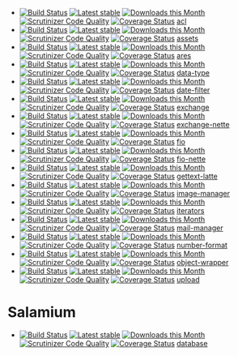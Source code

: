 - [![Build Status](https://travis-ci.org/h4kuna/acl.svg?branch=master)](https://travis-ci.org/h4kuna/acl)
[![Latest stable](https://img.shields.io/packagist/v/h4kuna/acl.svg)](https://packagist.org/packages/h4kuna/acl)
[![Downloads this Month](https://img.shields.io/packagist/dm/h4kuna/acl.svg)](https://packagist.org/packages/h4kuna/acl)
[![Scrutinizer Code Quality](https://scrutinizer-ci.com/g/h4kuna/acl/badges/quality-score.png?b=master)](https://scrutinizer-ci.com/g/h4kuna/acl/?branch=master)
[![Coverage Status](https://coveralls.io/repos/github/h4kuna/acl/badge.svg?branch=master)](https://coveralls.io/github/h4kuna/acl?branch=master)
[acl](https://github.com/h4kuna/acl)
- [![Build Status](https://travis-ci.org/h4kuna/assets.svg?branch=master)](https://travis-ci.org/h4kuna/assets)
  [![Latest stable](https://img.shields.io/packagist/v/h4kuna/assets.svg)](https://packagist.org/packages/h4kuna/assets)
  [![Downloads this Month](https://img.shields.io/packagist/dm/h4kuna/assets.svg)](https://packagist.org/packages/h4kuna/assets)
  [![Scrutinizer Code Quality](https://scrutinizer-ci.com/g/h4kuna/assets/badges/quality-score.png?b=master)](https://scrutinizer-ci.com/g/h4kuna/assets/?branch=master)
  [![Coverage Status](https://coveralls.io/repos/github/h4kuna/assets/badge.svg?branch=master)](https://coveralls.io/github/h4kuna/assets?branch=master) [assets](https://github.com/h4kuna/assets)
 - [![Build Status](https://travis-ci.org/h4kuna/ares.svg?branch=master)](https://travis-ci.org/h4kuna/ares)
    [![Latest stable](https://img.shields.io/packagist/v/h4kuna/ares.svg)](https://packagist.org/packages/h4kuna/ares)
    [![Downloads this Month](https://img.shields.io/packagist/dm/h4kuna/ares.svg)](https://packagist.org/packages/h4kuna/ares)
    [![Scrutinizer Code Quality](https://scrutinizer-ci.com/g/h4kuna/ares/badges/quality-score.png?b=master)](https://scrutinizer-ci.com/g/h4kuna/ares/?branch=master)
    [![Coverage Status](https://coveralls.io/repos/github/h4kuna/ares/badge.svg?branch=master)](https://coveralls.io/github/h4kuna/ares?branch=master) [ares](https://github.com/h4kuna/ares)
- [![Build Status](https://travis-ci.org/h4kuna/data-type.svg?branch=master)](https://travis-ci.org/h4kuna/data-type)
[![Latest stable](https://img.shields.io/packagist/v/h4kuna/data-type.svg)](https://packagist.org/packages/h4kuna/data-type)
[![Downloads this Month](https://img.shields.io/packagist/dm/h4kuna/data-type.svg)](https://packagist.org/packages/h4kuna/data-type)
[![Scrutinizer Code Quality](https://scrutinizer-ci.com/g/h4kuna/data-type/badges/quality-score.png?b=master)](https://scrutinizer-ci.com/g/h4kuna/data-type/?branch=master)
[![Coverage Status](https://coveralls.io/repos/github/h4kuna/data-type/badge.svg?branch=master)](https://coveralls.io/github/h4kuna/data-type?branch=master) [data-type](https://github.com/h4kuna/data-type)
- [![Build Status](https://travis-ci.org/h4kuna/date-filter.svg?branch=master)](https://travis-ci.org/h4kuna/date-filter)
[![Latest stable](https://img.shields.io/packagist/v/h4kuna/date-filter.svg)](https://packagist.org/packages/h4kuna/date-filter)
[![Downloads this Month](https://img.shields.io/packagist/dm/h4kuna/date-filter.svg)](https://packagist.org/packages/h4kuna/date-filter)
[![Scrutinizer Code Quality](https://scrutinizer-ci.com/g/h4kuna/date-filter/badges/quality-score.png?b=master)](https://scrutinizer-ci.com/g/h4kuna/date-filter/?branch=master)
[![Coverage Status](https://coveralls.io/repos/github/h4kuna/date-filter/badge.svg?branch=master)](https://coveralls.io/github/h4kuna/date-filter?branch=master) [date-filter](https://github.com/h4kuna/date-filter)
- [![Build Status](https://travis-ci.org/h4kuna/exchange.svg?branch=master)](https://travis-ci.org/h4kuna/exchange)
[![Latest stable](https://img.shields.io/packagist/v/h4kuna/exchange.svg)](https://packagist.org/packages/h4kuna/exchange)
[![Downloads this Month](https://img.shields.io/packagist/dm/h4kuna/exchange.svg)](https://packagist.org/packages/h4kuna/exchange)
[![Scrutinizer Code Quality](https://scrutinizer-ci.com/g/h4kuna/exchange/badges/quality-score.png?b=master)](https://scrutinizer-ci.com/g/h4kuna/exchange/?branch=master)
[![Coverage Status](https://coveralls.io/repos/github/h4kuna/exchange/badge.svg?branch=master)](https://coveralls.io/github/h4kuna/exchange?branch=master) [exchange](https://github.com/h4kuna/exchange)
- [![Build Status](https://travis-ci.org/h4kuna/exchange-nette.svg?branch=master)](https://travis-ci.org/h4kuna/exchange-nette)
[![Latest stable](https://img.shields.io/packagist/v/h4kuna/exchange-nette.svg)](https://packagist.org/packages/h4kuna/exchange-nette)
[![Downloads this Month](https://img.shields.io/packagist/dm/h4kuna/exchange-nette.svg)](https://packagist.org/packages/h4kuna/exchange-nette)
[![Scrutinizer Code Quality](https://scrutinizer-ci.com/g/h4kuna/exchange-nette/badges/quality-score.png?b=master)](https://scrutinizer-ci.com/g/h4kuna/exchange-nette/?branch=master)
[![Coverage Status](https://coveralls.io/repos/github/h4kuna/exchange-nette/badge.svg?branch=master)](https://coveralls.io/github/h4kuna/exchange-nette?branch=master) [exchange-nette](https://github.com/h4kuna/exchange-nette)
- [![Build Status](https://travis-ci.org/h4kuna/fio.svg?branch=master)](https://travis-ci.org/h4kuna/fio)
[![Latest stable](https://img.shields.io/packagist/v/h4kuna/fio.svg)](https://packagist.org/packages/h4kuna/fio)
[![Downloads this Month](https://img.shields.io/packagist/dm/h4kuna/fio.svg)](https://packagist.org/packages/h4kuna/fio)
[![Scrutinizer Code Quality](https://scrutinizer-ci.com/g/h4kuna/fio/badges/quality-score.png?b=master)](https://scrutinizer-ci.com/g/h4kuna/fio/?branch=master)
[![Coverage Status](https://coveralls.io/repos/github/h4kuna/fio/badge.svg?branch=master)](https://coveralls.io/github/h4kuna/fio?branch=master) [fio](https://github.com/h4kuna/fio)
- [![Build Status](https://travis-ci.org/h4kuna/fio-nette.svg?branch=master)](https://travis-ci.org/h4kuna/fio-nette)
[![Latest stable](https://img.shields.io/packagist/v/h4kuna/fio-nette.svg)](https://packagist.org/packages/h4kuna/fio-nette)
[![Downloads this Month](https://img.shields.io/packagist/dm/h4kuna/fio-nette.svg)](https://packagist.org/packages/h4kuna/fio-nette)
[![Scrutinizer Code Quality](https://scrutinizer-ci.com/g/h4kuna/fio-nette/badges/quality-score.png?b=master)](https://scrutinizer-ci.com/g/h4kuna/fio-nette/?branch=master)
[![Coverage Status](https://coveralls.io/repos/github/h4kuna/fio-nette/badge.svg?branch=master)](https://coveralls.io/github/h4kuna/fio-nette?branch=master) [fio-nette](https://github.com/h4kuna/fio-nette)
- [![Build Status](https://travis-ci.org/h4kuna/gettext-latte.svg?branch=master)](https://travis-ci.org/h4kuna/gettext-latte)
[![Latest stable](https://img.shields.io/packagist/v/h4kuna/gettext-latte.svg)](https://packagist.org/packages/h4kuna/gettext-latte)
[![Downloads this Month](https://img.shields.io/packagist/dm/h4kuna/gettext-latte.svg)](https://packagist.org/packages/h4kuna/gettext-latte)
[![Scrutinizer Code Quality](https://scrutinizer-ci.com/g/h4kuna/gettext-latte/badges/quality-score.png?b=master)](https://scrutinizer-ci.com/g/h4kuna/gettext-latte/?branch=master)
[![Coverage Status](https://coveralls.io/repos/github/h4kuna/gettext-latte/badge.svg?branch=master)](https://coveralls.io/github/h4kuna/gettext-latte?branch=master) [gettext-latte](https://github.com/h4kuna/gettext-latte)
- [![Build Status](https://travis-ci.org/h4kuna/image-manager.svg?branch=master)](https://travis-ci.org/h4kuna/image-manager)
[![Latest stable](https://img.shields.io/packagist/v/h4kuna/image-manager.svg)](https://packagist.org/packages/h4kuna/image-manager)
[![Downloads this Month](https://img.shields.io/packagist/dm/h4kuna/image-manager.svg)](https://packagist.org/packages/h4kuna/image-manager)
[![Scrutinizer Code Quality](https://scrutinizer-ci.com/g/h4kuna/image-manager/badges/quality-score.png?b=master)](https://scrutinizer-ci.com/g/h4kuna/image-manager/?branch=master)
[![Coverage Status](https://coveralls.io/repos/github/h4kuna/image-manager/badge.svg?branch=master)](https://coveralls.io/github/h4kuna/image-manager?branch=master) [image-manager](https://github.com/h4kuna/image-manager)
- [![Build Status](https://travis-ci.org/h4kuna/iterators.svg?branch=master)](https://travis-ci.org/h4kuna/iterators)
[![Latest stable](https://img.shields.io/packagist/v/h4kuna/iterators.svg)](https://packagist.org/packages/h4kuna/iterators)
[![Downloads this Month](https://img.shields.io/packagist/dm/h4kuna/iterators.svg)](https://packagist.org/packages/h4kuna/iterators)
[![Scrutinizer Code Quality](https://scrutinizer-ci.com/g/h4kuna/iterators/badges/quality-score.png?b=master)](https://scrutinizer-ci.com/g/h4kuna/iterators/?branch=master)
[![Coverage Status](https://coveralls.io/repos/github/h4kuna/iterators/badge.svg?branch=master)](https://coveralls.io/github/h4kuna/iterators?branch=master) [iterators](https://github.com/h4kuna/iterators)
- [![Build Status](https://travis-ci.org/h4kuna/mail-manager.svg?branch=master)](https://travis-ci.org/h4kuna/mail-manager)
[![Latest stable](https://img.shields.io/packagist/v/h4kuna/mail-manager.svg)](https://packagist.org/packages/h4kuna/mail-manager)
[![Downloads this Month](https://img.shields.io/packagist/dm/h4kuna/mail-manager.svg)](https://packagist.org/packages/h4kuna/mail-manager)
[![Scrutinizer Code Quality](https://scrutinizer-ci.com/g/h4kuna/mail-manager/badges/quality-score.png?b=master)](https://scrutinizer-ci.com/g/h4kuna/mail-manager/?branch=master)
[![Coverage Status](https://coveralls.io/repos/github/h4kuna/mail-manager/badge.svg?branch=master)](https://coveralls.io/github/h4kuna/mail-manager?branch=master) [mail-manager](https://github.com/h4kuna/mail-manager)
- [![Build Status](https://travis-ci.org/h4kuna/number-format.svg?branch=master)](https://travis-ci.org/h4kuna/number-format)
[![Latest stable](https://img.shields.io/packagist/v/h4kuna/number-format.svg)](https://packagist.org/packages/h4kuna/number-format)
[![Downloads this Month](https://img.shields.io/packagist/dm/h4kuna/number-format.svg)](https://packagist.org/packages/h4kuna/number-format)
[![Scrutinizer Code Quality](https://scrutinizer-ci.com/g/h4kuna/number-format/badges/quality-score.png?b=master)](https://scrutinizer-ci.com/g/h4kuna/number-format/?branch=master)
[![Coverage Status](https://coveralls.io/repos/github/h4kuna/number-format/badge.svg?branch=master)](https://coveralls.io/github/h4kuna/number-format?branch=master) [number-format](https://github.com/h4kuna/number-format)
- [![Build Status](https://travis-ci.org/h4kuna/object-wrapper.svg?branch=master)](https://travis-ci.org/h4kuna/object-wrapper)
[![Latest stable](https://img.shields.io/packagist/v/h4kuna/object-wrapper.svg)](https://packagist.org/packages/h4kuna/object-wrapper)
[![Downloads this Month](https://img.shields.io/packagist/dm/h4kuna/object-wrapper.svg)](https://packagist.org/packages/h4kuna/object-wrapper)
[![Scrutinizer Code Quality](https://scrutinizer-ci.com/g/h4kuna/object-wrapper/badges/quality-score.png?b=master)](https://scrutinizer-ci.com/g/h4kuna/object-wrapper/?branch=master)
[![Coverage Status](https://coveralls.io/repos/github/h4kuna/object-wrapper/badge.svg?branch=master)](https://coveralls.io/github/h4kuna/object-wrapper?branch=master) [object-wrapper](https://github.com/h4kuna/object-wrapper)
- [![Build Status](https://travis-ci.org/h4kuna/upload.svg?branch=master)](https://travis-ci.org/h4kuna/upload)
[![Latest stable](https://img.shields.io/packagist/v/h4kuna/upload.svg)](https://packagist.org/packages/h4kuna/upload)
[![Downloads this Month](https://img.shields.io/packagist/dm/h4kuna/upload.svg)](https://packagist.org/packages/h4kuna/upload)
[![Scrutinizer Code Quality](https://scrutinizer-ci.com/g/h4kuna/upload/badges/quality-score.png?b=master)](https://scrutinizer-ci.com/g/h4kuna/upload/?branch=master)
[![Coverage Status](https://coveralls.io/repos/github/h4kuna/upload/badge.svg?branch=master)](https://coveralls.io/github/h4kuna/upload?branch=master) [upload](https://github.com/h4kuna/upload)

# Salamium
- [![Build Status](https://travis-ci.org/salamium/database.svg?branch=master)](https://travis-ci.org/salamium/database)
[![Latest stable](https://img.shields.io/packagist/v/salamium/database.svg)](https://packagist.org/packages/salamium/database)
[![Downloads this Month](https://img.shields.io/packagist/dm/salamium/database.svg)](https://packagist.org/packages/salamium/database)
[![Scrutinizer Code Quality](https://scrutinizer-ci.com/g/salamium/database/badges/quality-score.png?b=master)](https://scrutinizer-ci.com/g/salamium/database/?branch=master)
[![Coverage Status](https://coveralls.io/repos/github/salamium/database/badge.svg?branch=master)](https://coveralls.io/github/salamium/database?branch=master) [database](https://github.com/salamium/database)